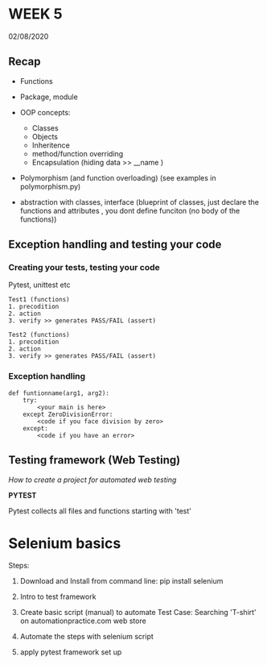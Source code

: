 # WEEK 5 
02/08/2020

## Recap
- Functions
- Package, module
- OOP concepts:
    - Classes
    - Objects
    - Inheritence
    - method/function overriding
    - Encapsulation (hiding data >> __name )

- Polymorphism (and function overloading)
    (see examples in polymorphism.py)
- abstraction 
    with classes, interface (blueprint of classes, just declare the functions and attributes , you dont define funciton (no body of the functions))

## Exception handling and testing your code

### Creating your tests, testing your code
Pytest, unittest etc

    Test1 (functions)
    1. precodition
    2. action
    3. verify >> generates PASS/FAIL (assert)

    Test2 (functions)
    1. precodition
    2. action
    3. verify >> generates PASS/FAIL (assert)


### Exception handling

    def funtionname(arg1, arg2):
        try: 
            <your main is here>
        except ZeroDivisionError:
            <code if you face division by zero>
        except:
            <code if you have an error>
   

## Testing framework (Web Testing)
*How to create a project for automated web testing*

**PYTEST**

Pytest collects all files and functions starting with 'test'


# Selenium basics

Steps:
1. Download and Install from command line:
    pip install selenium
2. Intro to test framework
3. Create basic script (manual) to automate 
    Test Case: Searching 'T-shirt' on automationpractice.com web store
    
4. Automate the steps with selenium script
5. apply pytest framework set up